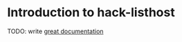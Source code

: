 # Introduction to hack-listhost

TODO: write [great documentation](http://jacobian.org/writing/great-documentation/what-to-write/)
